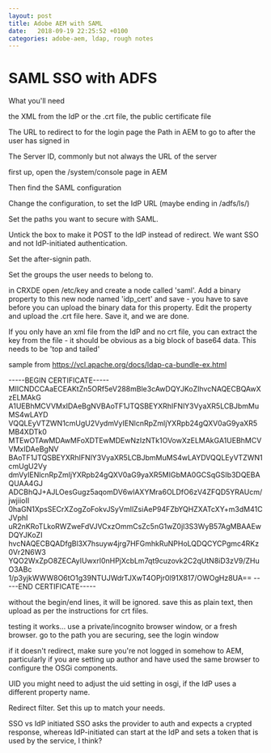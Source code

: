 ```yaml
---
layout: post
title: Adobe AEM with SAML
date:   2018-09-19 22:25:52 +0100
categories: adobe-aem, ldap, rough notes
---
```

SAML SSO with ADFS
==================

What you'll need

the XML from the IdP or the .crt file, the public certificate file

The URL to redirect to for the login page the Path in AEM to go to after
the user has signed in

The Server ID, commonly but not always the URL of the server

first up, open the /system/console page in AEM

Then find the SAML configuration

Change the configuration, to set the IdP URL (maybe ending in /adfs/ls/)

Set the paths you want to secure with SAML.

Untick the box to make it POST to the IdP instead of redirect. We want
SSO and not IdP-initiated authentication.

Set the after-signin path.

Set the groups the user needs to belong to.

in CRXDE open /etc/key and create a node called 'saml'. Add a binary
property to this new node named 'idp\_cert' and save - you have to save
before you can upload the binary data for this property. Edit the
property and upload the .crt file here. Save it, and we are done.

If you only have an xml file from the IdP and no crt file, you can
extract the key from the file - it should be obvious as a big block of
base64 data. This needs to be 'top and tailed'

sample from <https://vcl.apache.org/docs/ldap-ca-bundle-ex.html>

-----BEGIN CERTIFICATE-----
MIICNDCCAaECEAKtZn5ORf5eV288mBle3cAwDQYJKoZIhvcNAQECBQAwXzELMAkG
A1UEBhMCVVMxIDAeBgNVBAoTF1JTQSBEYXRhIFNlY3VyaXR5LCBJbmMuMS4wLAYD
VQQLEyVTZWN1cmUgU2VydmVyIENlcnRpZmljYXRpb24gQXV0aG9yaXR5MB4XDTk0
MTEwOTAwMDAwMFoXDTEwMDEwNzIzNTk1OVowXzELMAkGA1UEBhMCVVMxIDAeBgNV
BAoTF1JTQSBEYXRhIFNlY3VyaXR5LCBJbmMuMS4wLAYDVQQLEyVTZWN1cmUgU2Vy
dmVyIENlcnRpZmljYXRpb24gQXV0aG9yaXR5MIGbMA0GCSqGSIb3DQEBAQUAA4GJ
ADCBhQJ+AJLOesGugz5aqomDV6wlAXYMra6OLDfO6zV4ZFQD5YRAUcm/jwjiioII
0haGN1XpsSECrXZogZoFokvJSyVmIlZsiAeP94FZbYQHZXATcXY+m3dM41CJVphI
uR2nKRoTLkoRWZweFdVJVCxzOmmCsZc5nG1wZ0jl3S3WyB57AgMBAAEwDQYJKoZI
hvcNAQECBQADfgBl3X7hsuyw4jrg7HFGmhkRuNPHoLQDQCYCPgmc4RKz0Vr2N6W3
YQO2WxZpO8ZECAyIUwxrl0nHPjXcbLm7qt9cuzovk2C2qUtN8iD3zV9/ZHuO3ABc
1/p3yjkWWW8O6tO1g39NTUJWdrTJXwT4OPjr0l91X817/OWOgHz8UA== 
-----END CERTIFICATE-----

without the begin/end lines, it will be ignored. save this as plain
text, then upload as per the instructions for crt files.

testing it works\... use a private/incognito browser window, or a fresh
browser. go to the path you are securing, see the login window

if it doesn't redirect, make sure you're not logged in somehow to AEM,
particularly if you are setting up author and have used the same browser
to configure the OSGi components.

UID you might need to adjust the uid setting in osgi, if the IdP uses a
different property name.

Redirect filter. Set this up to match your needs.

SSO vs IdP initiated SSO asks the provider to auth and expects a crypted
response, whereas IdP-initiated can start at the IdP and sets a token
that is used by the service, I think?
